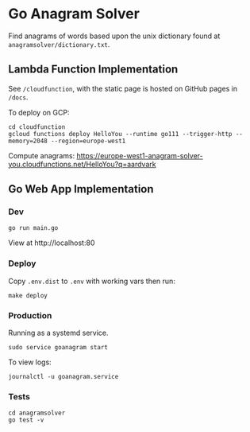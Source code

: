 # Go Anagram Solver

Find anagrams of words based upon the unix dictionary found at `anagramsolver/dictionary.txt`. 

## Lambda Function Implementation

See `/cloudfunction`, with the static page is hosted
on GitHub pages in `/docs`.

To deploy on GCP:
```
cd cloudfunction
gcloud functions deploy HelloYou --runtime go111 --trigger-http --memory=2048 --region=europe-west1
```

Compute anagrams: 
<https://europe-west1-anagram-solver-you.cloudfunctions.net/HelloYou?q=aardvark>

## Go Web App Implementation

### Dev

```
go run main.go
```

View at http://localhost:80

### Deploy

Copy `.env.dist` to `.env` with working vars then run:
 
 ```
make deploy
 ```

### Production

Running as a systemd service.

```
sudo service goanagram start
```

To view logs:
```
journalctl -u goanagram.service
```

### Tests

```
cd anagramsolver
go test -v
```